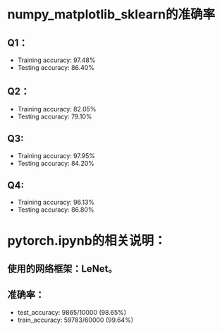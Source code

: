 # numpy_matplotlib_sklearn的准确率
## Q1：
* Training accuracy: 97.48%
* Testing accuracy: 86.40%
## Q2：
* Training accuracy: 82.05%
* Testing accuracy: 79.10%
## Q3:
* Training accuracy: 97.95%
* Testing accuracy: 84.20%
## Q4:
* Training accuracy: 96.13%
* Testing accuracy: 86.80%

# pytorch.ipynb的相关说明：
## 使用的网络框架：LeNet。
## 准确率：
* test_accuracy:  9865/10000 (98.65%)
* train_accuracy:  59783/60000 (99.64%)

